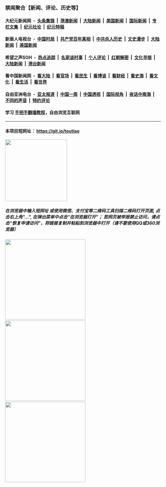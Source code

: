 ### 禁闻聚合【新闻、评论、历史等】

#### 大纪元新闻网 &nbsp;-&nbsp; [头条集锦](indexes/E头条集锦.md?t=02110144) &nbsp;|&nbsp; [港澳新闻](indexes/E港澳新闻.md?t=02110144)  &nbsp;|&nbsp; [大陆新闻](indexes/E大陆新闻.md?t=02110144) &nbsp;|&nbsp; [美国新闻](indexes/E美国新闻.md?t=02110144) &nbsp;|&nbsp; [国际新闻](indexes/E国际新闻.md?t=02110144) &nbsp;|&nbsp; [专栏文集](indexes/E专栏文集.md?t=02110144) &nbsp;|&nbsp; [纪元社论](indexes/E纪元社论.md?t=02110144) &nbsp;|&nbsp; [纪元特稿](indexes/E纪元特稿.md?t=02110144) 

#### 新唐人电视台 &nbsp;-&nbsp; [中国时局](indexes/N中国时局.md?t=02110144) &nbsp;|&nbsp; [共产党百年真相](indexes/N共产党百年真相.md?t=02110144) &nbsp;|&nbsp; [中共杀人历史](indexes/N中共杀人历史.md?t=02110144) &nbsp;|&nbsp; [文史漫步](indexes/N文史漫步.md?t=02110144) &nbsp;|&nbsp; [大陆新闻](indexes/N大陆新闻.md?t=02110144) &nbsp;|&nbsp; [美国新闻](indexes/N美国新闻.md?t=02110144)

#### 希望之声SOH &nbsp;-&nbsp; [热点追踪](indexes/H热点追踪.md?t=02110144) &nbsp;|&nbsp; [名家谈时事](indexes/H名家谈时事.md?t=02110144) &nbsp;|&nbsp; [个人评论](indexes/H个人评论.md?t=02110144)  &nbsp;|&nbsp; [红朝解密](indexes/H红朝解密.md?t=02110144) &nbsp;|&nbsp; [文化寻根](indexes/H文化寻根.md?t=02110144) &nbsp;|&nbsp; [大陆新闻](indexes/H大陆新闻.md?t=02110144) &nbsp;|&nbsp; [港台新闻](indexes/H港台新闻.md?t=02110144)

#### 看中国新闻网 &nbsp;-&nbsp; [看大陆](indexes/S看大陆.md?t=02110144) &nbsp;|&nbsp; [看官场](indexes/S看官场.md?t=02110144) &nbsp;|&nbsp; [看民生](indexes/S看民生.md?t=02110144)  &nbsp;|&nbsp; [看博谈](indexes/S看博谈.md?t=02110144) &nbsp;|&nbsp; [看财经](indexes/S看财经.md?t=02110144) &nbsp;|&nbsp; [看史海](indexes/S看史海.md?t=02110144) &nbsp;|&nbsp; [看文化](indexes/S看文化.md?t=02110144) &nbsp;|&nbsp; [看生活](indexes/S看生活.md?t=02110144) &nbsp;|&nbsp; [看世界](indexes/S看世界.md?t=02110144)

#### 自由亚洲电台 &nbsp;-&nbsp; [亚太报道](indexes/R亚太报道.md?t=02110144) &nbsp;|&nbsp; [中国一周](indexes/R中国一周.md?t=02110144) &nbsp;|&nbsp; [中国透视](indexes/R中国透视.md?t=02110144)  &nbsp;|&nbsp; [国际视角](indexes/R国际视角.md?t=02110144) &nbsp;|&nbsp; [夜话中南海](indexes/R夜话中南海.md?t=02110144) &nbsp;|&nbsp; [不同的声音](indexes/R不同的声音.md?t=02110144) &nbsp;|&nbsp; [特约评论](indexes/R特约评论.md?t=02110144)

#### 学习 [手把手翻墙教程](https://github.com/gfw-breaker/guides/wiki)，自由浏览互联网

----

#### 本项目短网址： https://git.io/toutiao
<img src="https://raw.githubusercontent.com/gfw-breaker/banned-news/master/scripts/img/qr.png" width="200px"/>  

##### 在浏览器中输入短网址 或使用微信、支付宝等二维码工具扫描二维码打开页面, 点击右上角"...", 在弹出菜单中点击“在浏览器打开”； 若网页被举报禁止访问，请点击“恢复申请访问”，将链接复制并粘贴到浏览器中打开（请不要使用QQ或360浏览器）

<img src="https://raw.githubusercontent.com/gfw-breaker/banned-news/master/scripts/img/1.png" width="260px"/> &nbsp; <img src="https://raw.githubusercontent.com/gfw-breaker/banned-news/master/scripts/img/2.png" width="260px"/> &nbsp; <img src="https://raw.githubusercontent.com/gfw-breaker/banned-news/master/scripts/img/3.png" width="260px"/>

